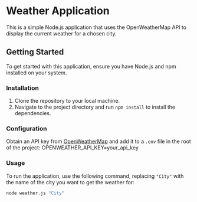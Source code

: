 # Weather Application

This is a simple Node.js application that uses the OpenWeatherMap API to display the current weather for a chosen city.

## Getting Started

To get started with this application, ensure you have Node.js and npm installed on your system.

### Installation

1. Clone the repository to your local machine.
2. Navigate to the project directory and run `npm install` to install the dependencies.

### Configuration

Obtain an API key from [OpenWeatherMap](https://openweathermap.org/api) and add it to a `.env` file in the root of the project:
OPENWEATHER_API_KEY=your_api_key


### Usage

To run the application, use the following command, replacing `"City"` with the name of the city you want to get the weather for:
```bash
node weather.js "City"
